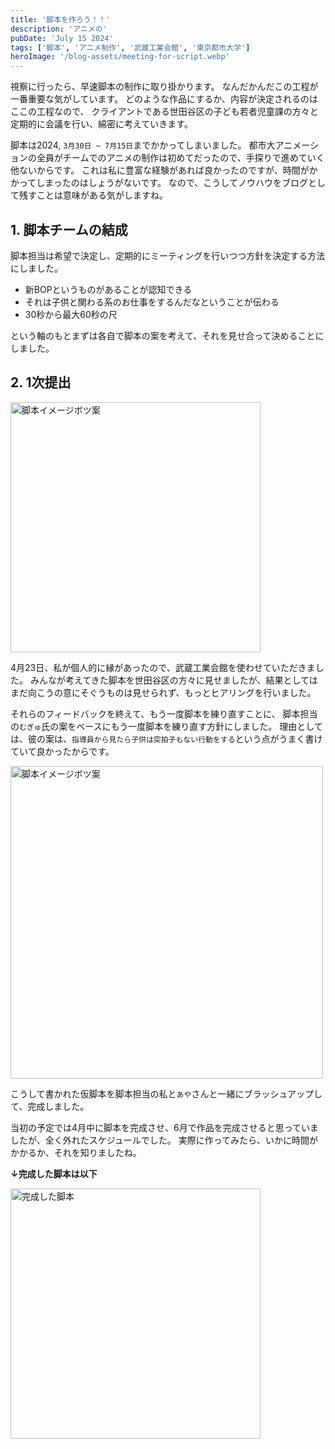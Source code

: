 ```yaml
---
title: '脚本を作ろう！！'
description: 'アニメの'
pubDate: 'July 15 2024'
tags: ['脚本', 'アニメ制作', '武蔵工業会館', '東京都市大学']
heroImage: '/blog-assets/meeting-for-script.webp'
---
```


視察に行ったら、早速脚本の制作に取り掛かります。
なんだかんだこの工程が一番重要な気がしています。
どのような作品にするか、内容が決定されるのはここの工程なので、
クライアントである世田谷区の子ども若者児童課の方々と定期的に会議を行い、綿密に考えていきます。

脚本は2024, `3月30日 ~ 7月15日`までかかってしまいました。
都市大アニメーションの全員がチームでのアニメの制作は初めてだったので、手探りで進めていく他ないからです。
これは私に豊富な経験があれば良かったのですが、時間がかかってしまったのはしょうがないです。
なので、こうしてノウハウをブログとして残すことは意味がある気がしますね。

## 1. 脚本チームの結成

脚本担当は希望で決定し、定期的にミーティングを行いつつ方針を決定する方法にしました。

- 新BOPというものがあることが認知できる
- それは子供と関わる系のお仕事をするんだなということが伝わる
- 30秒から最大60秒の尺

という軸のもとまずは各自で脚本の案を考えて、それを見せ合って決めることにしました。

## 2. 1次提出

<img width="400" src="/blog-assets/images/script-souan.webp" alt="脚本イメージボツ案" />

4月23日、私が個人的に縁があったので、武蔵工業会館を使わせていただきました。
みんなが考えてきた脚本を世田谷区の方々に見せましたが、結果としてはまだ向こうの意にそぐうものは見せられず、もっとヒアリングを行いました。

それらのフィードバックを終えて、もう一度脚本を練り直すことに、
脚本担当の`むぎゅ`氏の案をベースにもう一度脚本を練り直す方針にしました。
理由としては、彼の案は、`指導員から見たら子供は突拍子もない行動をする`という点がうまく書けていて良かったからです。

<img width="500" src="/blog-assets/images/building7.webp" alt="脚本イメージボツ案" />

こうして書かれた仮脚本を脚本担当の私と`あや`さんと一緒にブラッシュアップして、完成しました。

当初の予定では4月中に脚本を完成させ、6月で作品を完成させると思っていましたが、全く外れたスケジュールでした。
実際に作ってみたら、いかに時間がかかるか、それを知りましたね。

**↓完成した脚本は以下**

<a href="https://tcu-yamamana.notion.site/5a4c680ae5d64d4992b3478c2e368b7b?pvs=4">
    <img width="400" src="/blog-assets/images/script-complete.webp" alt="完成した脚本" />
</a>


